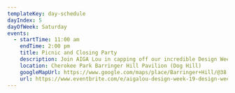 ```yaml
---
templateKey: day-schedule
dayIndex: 5
dayOfWeek: Saturday
events:
  - startTime: 11:00 am
    endTime: 2:00 pm
    title: Picnic and Closing Party
    description: Join AIGA Lou in capping off our incredible Design Week with family & friends cookout! We will be providing food and activities for all ages, so BYOB! Bring your kids, dogs, and your appetite!
    location: Cherokee Park Barringer Hill Pavilion (Dog Hill)
    googleMapUrl: https://www.google.com/maps/place/Barringer+Hill/@38.239336,-85.7026794,17z/data=!4m12!1m6!2m5!1sBarringer+Hill+Pavilion!5m3!5m2!4m1!1i2!3m4!1s0x8869734b30b057e7:0x21bd14541679354b!8m2!3d38.2386981!4d-85.7016152
    url: https://www.eventbrite.com/e/aigalou-design-week-19-design-week-picnic-closing-party-tickets-69952420573?aff=ebapi
---
```

